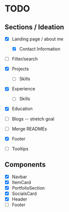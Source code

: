# TODO

## Sections / Ideation

- [X] Landing page / about me
  - [X] Contact Information
- [ ] Filter/search
- [X] Projects
    - [ ] Skills
- [X] Experience
    - [ ] Skills
- [X] Education
- [ ] Blogs -- stretch goal
- [ ] Merge READMEs
- [X] Footer
- [ ] Tooltips



## Components

- [X] Navbar
- [X] ItemCard
- [X] PortfolioSection
- [X] SocialsCard
- [X] Header
- [ ] Footer
